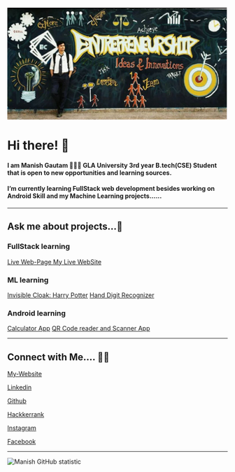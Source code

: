 [![MastHead](https://raw.githubusercontent.com/manishgautam30/manishgautam30/master/mast.JPG)](https://manishgautam30.github.io/My-Website/)

# Hi there! 👋

#### I am Manish Gautam 🙋🏻‍♂️ GLA University 3rd year B.tech(CSE) Student that is open to new opportunities and learning sources.

#### I’m currently learning FullStack web development besides working on Android Skill and my Machine Learning projects...... 


<hr>

## Ask me about projects...💬 

### FullStack learning
[Live Web-Page ](https://manishgautam30.github.io/FullStack_2020)
[My Live WebSite ](https://manishgautam30.github.io/My-Website)

### ML learning
[Invisible Cloak: Harry Potter](https://github.com/manishgautam30/invisible_cloak)
[Hand Digit Recognizer](https://github.com/manishgautam30/ML_handwritten_digit_recognizer)

### Android learning
[Calculator App](https://github.com/manishgautam30/Calculator_app)
[QR Code reader and Scanner App](https://github.com/manishgautam30/Instant_QR)

<hr>

## Connect with Me.... 🤝🏻

[My-Website](https://manishgautam30.github.io/My-Website)

[Linkedin](https://www.linkedin.com/in/manishgautam30/)

[Github](https://www.github.com/manishgautam30/)

[Hackkerrank](https://www.hackerrank.com/_181500366/)

[Instagram](https://www.instagram.com/manish_gautam_30/)

[Facebook](https://www.facebook.com/manish30gautam)

<hr>


![Manish GitHub statistic](https://github-readme-stats.vercel.app/api?username=manishgautam30&show_icons=true)

<!--
**manishgautam30/manishgautam30** is a ✨ _special_ ✨ repository because its `README.md` (this file) appears on your GitHub profile.

Here are some ideas to get you started:

- 🔭 I’m currently working on ...
- 🌱 I’m currently learning ...
- 👯 I’m looking to collaborate on ...
- 🤔 I’m looking for help with ...
- 💬 Ask me about ...
- 📫 How to reach me: ...
- 😄 Pronouns: ...
- ⚡ Fun fact: ...
-->
